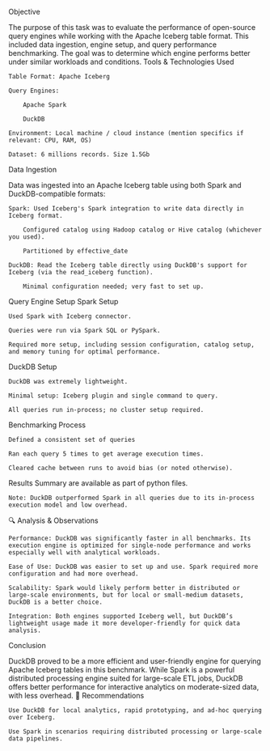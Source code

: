 Objective

The purpose of this task was to evaluate the performance of open-source query engines while working with the Apache Iceberg table format. This included data ingestion, engine setup, and query performance benchmarking. The goal was to determine which engine performs better under similar workloads and conditions.
 Tools & Technologies Used

    Table Format: Apache Iceberg

    Query Engines:

        Apache Spark 

        DuckDB 

    Environment: Local machine / cloud instance (mention specifics if relevant: CPU, RAM, OS)

    Dataset: 6 millions records. Size 1.5Gb

Data Ingestion

Data was ingested into an Apache Iceberg table using both Spark and DuckDB-compatible formats:

    Spark: Used Iceberg's Spark integration to write data directly in Iceberg format.

        Configured catalog using Hadoop catalog or Hive catalog (whichever you used).

        Partitioned by effective_date

    DuckDB: Read the Iceberg table directly using DuckDB's support for Iceberg (via the read_iceberg function).

        Minimal configuration needed; very fast to set up.

Query Engine Setup
Spark Setup

    Used Spark with Iceberg connector.

    Queries were run via Spark SQL or PySpark.

    Required more setup, including session configuration, catalog setup, and memory tuning for optimal performance.

DuckDB Setup

    DuckDB was extremely lightweight.

    Minimal setup: Iceberg plugin and single command to query.

    All queries run in-process; no cluster setup required.

Benchmarking Process

    Defined a consistent set of queries

    Ran each query 5 times to get average execution times.

    Cleared cache between runs to avoid bias (or noted otherwise).

Results Summary are available as part of python files.

    Note: DuckDB outperformed Spark in all queries due to its in-process execution model and low overhead.

🔍 Analysis & Observations

    Performance: DuckDB was significantly faster in all benchmarks. Its execution engine is optimized for single-node performance and works especially well with analytical workloads.

    Ease of Use: DuckDB was easier to set up and use. Spark required more configuration and had more overhead.

    Scalability: Spark would likely perform better in distributed or large-scale environments, but for local or small-medium datasets, DuckDB is a better choice.

    Integration: Both engines supported Iceberg well, but DuckDB’s lightweight usage made it more developer-friendly for quick data analysis.

Conclusion

DuckDB proved to be a more efficient and user-friendly engine for querying Apache Iceberg tables in this benchmark. While Spark is a powerful distributed processing engine suited for large-scale ETL jobs, DuckDB offers better performance for interactive analytics on moderate-sized data, with less overhead.
📌 Recommendations

    Use DuckDB for local analytics, rapid prototyping, and ad-hoc querying over Iceberg.

    Use Spark in scenarios requiring distributed processing or large-scale data pipelines.

